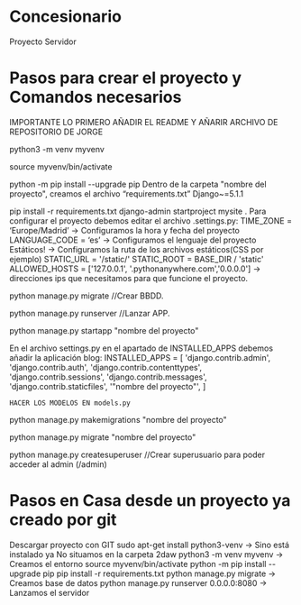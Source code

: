 # Concesionario
Proyecto Servidor

# Pasos para crear el proyecto y Comandos necesarios
IMPORTANTE LO PRIMERO AÑADIR EL README Y AÑARIR ARCHIVO DE REPOSITORIO DE JORGE

python3 -m venv myvenv

source myvenv/bin/activate

python -m pip install --upgrade pip
    Dentro de la carpeta "nombre del proyecto", creamos el archivo “requirements.txt”
        Django~=5.1.1

pip install -r requirements.txt
django-admin startproject mysite .
    Para configurar el proyecto debemos editar el archivo .settings.py:
        TIME_ZONE = ‘Europe/Madrid’ -> Configuramos la hora y fecha del proyecto
        LANGUAGE_CODE = ‘es’ -> Configuramos el lenguaje del proyecto
        Estáticos! -> Configuramos la ruta de los archivos estáticos(CSS por ejemplo)
        STATIC_URL = '/static/'
        STATIC_ROOT = BASE_DIR / 'static'
        ALLOWED_HOSTS = ['127.0.0.1', '.pythonanywhere.com','0.0.0.0'] -> direcciones ips que necesitamos para que funcione el proyecto.

python manage.py migrate        //Crear BBDD.

python manage.py runserver      //Lanzar APP.

python manage.py startapp "nombre del proyecto"

En el archivo settings.py en el apartado de INSTALLED_APPS debemos añadir la aplicación blog:
INSTALLED_APPS = [
    'django.contrib.admin',
    'django.contrib.auth',
    'django.contrib.contenttypes',
    'django.contrib.sessions',
    'django.contrib.messages',
    'django.contrib.staticfiles',
    '"nombre del proyecto"',
]

    HACER LOS MODELOS EN models.py

python manage.py makemigrations "nombre del proyecto"

python manage.py migrate "nombre del proyecto"

python manage.py createsuperuser        //Crear superusuario para poder acceder al admin (/admin)



# Pasos en Casa desde un proyecto ya creado por git
Descargar proyecto con GIT
sudo apt-get install python3-venv  -> Sino está instalado ya
No situamos en la carpeta 2daw
python3 -m venv myvenv -> Creamos el entorno
source myvenv/bin/activate
python -m pip install --upgrade pip
pip install -r requirements.txt
python manage.py migrate -> Creamos base de datos
python manage.py runserver 0.0.0.0:8080 -> Lanzamos el servidor

